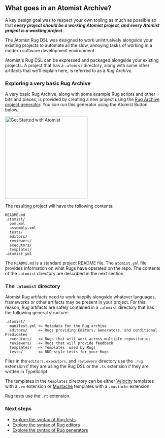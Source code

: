 ## What goes in an Atomist Archive?

A key design goal was to respect your own tooling as much as possible
so that ***every project should be a working Atomist project, and
every Atomist project is a working project***.

The Atomist Rug DSL was designed to work unintrusively alongside your
existing projects to automate all the slow, annoying tasks of working
in a modern software development environment.

Atomist's Rug DSL can be expressed and packaged alongside your
existing projects. A project that has a `.atomist` directory, along
with some other artifacts that we'll explain here, is referred to as a
*Rug Archive*.

### Exploring a very basic Rug Archive

A very basic Rug Archive, along with some example Rug scripts and
other bits and pieces, is provided by creating a new project using
the [Rug Archive project generator][rug-generator].  You can run this
generator using the Atomist Button below.

[rug-generator]: https://github.com/atomist-rugs/rug-editors

[<img src="https://images.atomist.com/button/create-project.png" width="267" alt="Get Started with Atomist"/>](https://api.atomist.com/v1/projects/generators/99515d85-80ad-4e97-bf26-ed5a5406da05)

The resulting project will have the following contents:

```
README.md
.atomist/
  pom.xml
  assembly.xml
  tests/
  editors/
  reviewers/
  executors/
  templates/
.atomist.yml
```

The `README.md` is a standard project README file.  The
`atomist.yml` file provides information on what Rugs have operated
on the repo.  The contents of the `.atomist` directory are described
in the next section.

### The `.atomist` directory

Atomist Rug artifacts need to work happily alongside whatever
languages, frameworks or other artifacts may be present in your
project. For this reason, Rug artifacts are safely contained in a
`.atomist` directory that has the following general structure:

```
.atomist/
  manifest.yml <= Metadata for the Rug archive
  editors/     <= Rugs providing Editors, Generators, and conditional Predicates
  executors/   <= Rugs that will work across multiple repositories
  reviewers/   <= Rugs that will provide feedback
  templates/   <= Templates  used by Rugs
  tests/       <= BDD-style tests for your Rugs
```

Files in the `editors`, `executors`, and `reviewers` directory use the
`.rug` extension if they are using the Rug DSL or the `.ts` extension
if they are written in TypeScript.

The templates in the `templates` directory can be
either [Velocity][velocity] templates with a `.vm` extension
or [Mustache][mustache] templates with a `.mustache` extension.

[velocity]: http://velocity.apache.org/
[mustache]: https://mustache.github.io/

Rug tests use the `.rt` extension.

### Next steps

*   [Explore the syntax of Rug tests](/reference-docs/rug/rug-tests.md)
*   [Explore the syntax of Rug editors](/reference-docs/rug/rug-editors.md)
*   [Explore the syntax of Rug generators](/reference-docs/rug/rug-generators.md)
